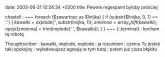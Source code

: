 date: 2003-06-21 12:24:34 +0200
title: Pewnie regexpami byłoby prościej

chastell
: 
    ~~~
    foreach ($zawartosc as $linijka) {
      if (substr($linijka, 0, 1) == '.') {
        $kawalki = explode(' ', substr($linijka, 1));
        $zmienna = array_shift($kawalki);
        $opcje[$zmienna] = trim(implode(' ', $kawalki));
      }
    }
    ~~~
    {:.terminal}
: kocham tę robotę

Thoughtscriber
: kawałki, implode, explode
: ja rozumiem
: czemu Ty jesteś taki spokojny
: wyładowujesz agresję w tym tutaj
: potem już cisza błękitu
